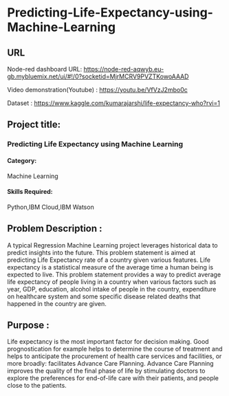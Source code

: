 # Predicting-Life-Expectancy-using-Machine-Learning

## URL

Node-red dashboard URL: https://node-red-aqwyb.eu-gb.mybluemix.net/ui/#!/0?socketid=MjrMCRV9PVZTKowoAAAD

Video demonstration(Youtube) : https://youtu.be/VfVzJ2mbo0c 

Dataset : https://www.kaggle.com/kumarajarshi/life-expectancy-who?rvi=1


## Project title: 
### Predicting Life Expectancy using Machine Learning
#### Category: 
Machine Learning
#### Skills Required:
Python,IBM Cloud,IBM Watson




## Problem Description :

A typical Regression Machine Learning project leverages historical data to predict insights into the future. This problem statement is aimed at predicting Life Expectancy rate of a country given various features.
Life expectancy is a statistical measure of the average time a human being is expected to live. This problem statement provides a way to predict average life expectancy of people living in a country when various factors such as year, GDP, education, alcohol intake of people in the country, expenditure on healthcare system and some specific disease related deaths that happened in the country are given.

## Purpose :
Life expectancy is the most important factor for decision making. Good prognostication for example helps to determine the course of treatment and helps to anticipate the procurement of health care services and facilities, or more broadly: facilitates Advance Care Planning. Advance Care Planning improves the quality of the final phase of life by stimulating doctors to explore the preferences for end-of-life care with their patients, and people close to the patients.



